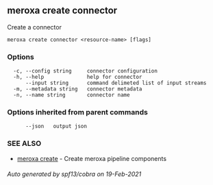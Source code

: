 ## meroxa create connector

Create a connector

```
meroxa create connector <resource-name> [flags]
```

### Options

```
  -c, --config string     connector configuration
  -h, --help              help for connector
      --input string      command delimeted list of input streams
  -m, --metadata string   connector metadata
  -n, --name string       connector name
```

### Options inherited from parent commands

```
      --json   output json
```

### SEE ALSO

* [meroxa create](meroxa_create.md)	 - Create meroxa pipeline components

###### Auto generated by spf13/cobra on 19-Feb-2021

